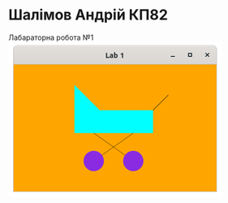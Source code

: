 #  Шалімов Андрій КП82
Лабараторна робота №1     
![lab1](https://raw.githubusercontent.com/mycodeiscat/graph_labs/master/lab1/lab1.png)
